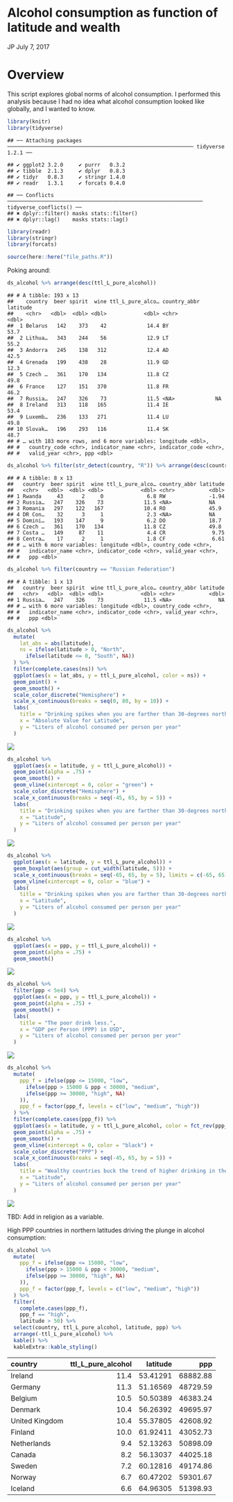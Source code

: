Alcohol consumption as function of latitude and wealth
================
JP
July 7, 2017

# Overview

This script explores global norms of alcohol consumption. I performed
this analysis because I had no idea what alcohol consumption looked like
globally, and I wanted to know.

``` r
library(knitr)
library(tidyverse)
```

    ## ── Attaching packages ──────────────────────────────────────────────────────────── tidyverse 1.2.1 ──

    ## ✔ ggplot2 3.2.0     ✔ purrr   0.3.2
    ## ✔ tibble  2.1.3     ✔ dplyr   0.8.3
    ## ✔ tidyr   0.8.3     ✔ stringr 1.4.0
    ## ✔ readr   1.3.1     ✔ forcats 0.4.0

    ## ── Conflicts ─────────────────────────────────────────────────────────────── tidyverse_conflicts() ──
    ## ✖ dplyr::filter() masks stats::filter()
    ## ✖ dplyr::lag()    masks stats::lag()

``` r
library(readr)
library(stringr)
library(forcats)

source(here::here("file_paths.R"))
```

Poking around:

``` r
ds_alcohol %>% arrange(desc(ttl_L_pure_alcohol))
```

    ## # A tibble: 193 x 13
    ##    country  beer spirit  wine ttl_L_pure_alco… country_abbr latitude
    ##    <chr>   <dbl>  <dbl> <dbl>            <dbl> <chr>           <dbl>
    ##  1 Belarus   142    373    42             14.4 BY               53.7
    ##  2 Lithua…   343    244    56             12.9 LT               55.2
    ##  3 Andorra   245    138   312             12.4 AD               42.5
    ##  4 Grenada   199    438    28             11.9 GD               12.3
    ##  5 Czech …   361    170   134             11.8 CZ               49.8
    ##  6 France    127    151   370             11.8 FR               46.2
    ##  7 Russia…   247    326    73             11.5 <NA>             NA  
    ##  8 Ireland   313    118   165             11.4 IE               53.4
    ##  9 Luxemb…   236    133   271             11.4 LU               49.8
    ## 10 Slovak…   196    293   116             11.4 SK               48.7
    ## # … with 183 more rows, and 6 more variables: longitude <dbl>,
    ## #   country_code <chr>, indicator_name <chr>, indicator_code <chr>,
    ## #   valid_year <chr>, ppp <dbl>

``` r
ds_alcohol %>% filter(str_detect(country, "R")) %>% arrange(desc(country))
```

    ## # A tibble: 8 x 13
    ##   country  beer spirit  wine ttl_L_pure_alco… country_abbr latitude
    ##   <chr>   <dbl>  <dbl> <dbl>            <dbl> <chr>           <dbl>
    ## 1 Rwanda     43      2     0              6.8 RW              -1.94
    ## 2 Russia…   247    326    73             11.5 <NA>            NA   
    ## 3 Romania   297    122   167             10.4 RO              45.9 
    ## 4 DR Con…    32      3     1              2.3 <NA>            NA   
    ## 5 Domini…   193    147     9              6.2 DO              18.7 
    ## 6 Czech …   361    170   134             11.8 CZ              49.8 
    ## 7 Costa …   149     87    11              4.4 CR               9.75
    ## 8 Centra…    17      2     1              1.8 CF               6.61
    ## # … with 6 more variables: longitude <dbl>, country_code <chr>,
    ## #   indicator_name <chr>, indicator_code <chr>, valid_year <chr>,
    ## #   ppp <dbl>

``` r
ds_alcohol %>% filter(country == "Russian Federation")
```

    ## # A tibble: 1 x 13
    ##   country  beer spirit  wine ttl_L_pure_alco… country_abbr latitude
    ##   <chr>   <dbl>  <dbl> <dbl>            <dbl> <chr>           <dbl>
    ## 1 Russia…   247    326    73             11.5 <NA>               NA
    ## # … with 6 more variables: longitude <dbl>, country_code <chr>,
    ## #   indicator_name <chr>, indicator_code <chr>, valid_year <chr>,
    ## #   ppp <dbl>

``` r
ds_alcohol %>% 
  mutate(
    lat_abs = abs(latitude),
    ns = ifelse(latitude > 0, "North",
      ifelse(latitude <= 0, "South", NA))
  ) %>% 
  filter(complete.cases(ns)) %>% 
  ggplot(aes(x = lat_abs, y = ttl_L_pure_alcohol, color = ns)) + 
  geom_point() + 
  geom_smooth() + 
  scale_color_discrete("Hemisphere") + 
  scale_x_continuous(breaks = seq(0, 80, by = 10)) + 
  labs(
    title = "Drinking spikes when you are farther than 30-degrees north from the equator,\nespecially so in the northern hemisphere.",
    x = "Absolute Value for Latitude",
    y = "Liters of alcohol consumed per person per year"
  )
```

![](figs/unnamed-chunk-3-1.png)<!-- -->

``` r
ds_alcohol %>% 
  ggplot(aes(x = latitude, y = ttl_L_pure_alcohol)) + 
  geom_point(alpha = .75) + 
  geom_smooth() + 
  geom_vline(xintercept = 0, color = "green") + 
  scale_color_discrete("Hemisphere") + 
  scale_x_continuous(breaks = seq(-45, 65, by = 5)) + 
  labs(
    title = "Drinking spikes when you are farther than 30-degrees north from the equator,\nespecially so in the northern hemisphere.",
    x = "Latitude",
    y = "Liters of alcohol consumed per person per year"
  )
```

![](figs/unnamed-chunk-4-1.png)<!-- -->

``` r
ds_alcohol %>% 
  ggplot(aes(x = latitude, y = ttl_L_pure_alcohol)) + 
  geom_boxplot(aes(group = cut_width(latitude, 5))) + 
  scale_x_continuous(breaks = seq(-65, 65, by = 5), limits = c(-65, 65)) + 
  geom_vline(xintercept = 0, color = "blue") + 
  labs(
    title = "Drinking spikes when you are farther than 30-degrees north of the equator,\nor 15 degrees south",
    x = "Latitude",
    y = "Liters of alcohol consumed per person per year"
  )
```

![](figs/unnamed-chunk-5-1.png)<!-- -->

``` r
ds_alcohol %>% 
  ggplot(aes(x = ppp, y = ttl_L_pure_alcohol)) + 
  geom_point(alpha = .75) + 
  geom_smooth() 
```

![](figs/unnamed-chunk-6-1.png)<!-- -->

``` r
ds_alcohol %>% 
  filter(ppp < 5e4) %>% 
  ggplot(aes(x = ppp, y = ttl_L_pure_alcohol)) + 
  geom_point(alpha = .75) + 
  geom_smooth() + 
  labs(
    title = "The poor drink less.",
    x = "GDP per Person (PPP) in USD",
    y = "Liters of alcohol consumed per person per year"
  ) 
```

![](figs/unnamed-chunk-6-2.png)<!-- -->

``` r
ds_alcohol %>% 
  mutate(
    ppp_f = ifelse(ppp <= 15000, "low",
      ifelse(ppp > 15000 & ppp < 30000, "medium",
      ifelse(ppp >= 30000, "high", NA)
    )),
    ppp_f = factor(ppp_f, levels = c("low", "medium", "high"))
  ) %>% 
  filter(complete.cases(ppp_f)) %>% 
  ggplot(aes(x = latitude, y = ttl_L_pure_alcohol, color = fct_rev(ppp_f))) + 
  geom_point(alpha = .75) + 
  geom_smooth() + 
  geom_vline(xintercept = 0, color = "black") + 
  scale_color_discrete("PPP") + 
  scale_x_continuous(breaks = seq(-45, 65, by = 5)) + 
  labs(
    title = "Wealthy countries buck the trend of higher drinking in the far north.",
    x = "Latitude",
    y = "Liters of alcohol consumed per person per year"
  )
```

![](figs/unnamed-chunk-7-1.png)<!-- -->

TBD: Add in religion as a variable.

High PPP countries in northern latitudes driving the plunge in alcohol
consumption:

``` r
ds_alcohol %>% 
  mutate(
    ppp_f = ifelse(ppp <= 15000, "low",
      ifelse(ppp > 15000 & ppp < 30000, "medium",
      ifelse(ppp >= 30000, "high", NA)
    )),
    ppp_f = factor(ppp_f, levels = c("low", "medium", "high"))
  ) %>% 
  filter(
    complete.cases(ppp_f),
    ppp_f == "high",
    latitude > 50) %>% 
  select(country, ttl_L_pure_alcohol, latitude, ppp) %>% 
  arrange(-ttl_L_pure_alcohol) %>% 
  kable() %>% 
  kableExtra::kable_styling()
```

| country        | ttl\_L\_pure\_alcohol | latitude |      ppp |
| :------------- | --------------------: | -------: | -------: |
| Ireland        |                  11.4 | 53.41291 | 68882.88 |
| Germany        |                  11.3 | 51.16569 | 48729.59 |
| Belgium        |                  10.5 | 50.50389 | 46383.24 |
| Denmark        |                  10.4 | 56.26392 | 49695.97 |
| United Kingdom |                  10.4 | 55.37805 | 42608.92 |
| Finland        |                  10.0 | 61.92411 | 43052.73 |
| Netherlands    |                   9.4 | 52.13263 | 50898.09 |
| Canada         |                   8.2 | 56.13037 | 44025.18 |
| Sweden         |                   7.2 | 60.12816 | 49174.86 |
| Norway         |                   6.7 | 60.47202 | 59301.67 |
| Iceland        |                   6.6 | 64.96305 | 51398.93 |
